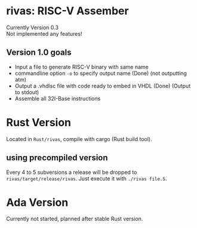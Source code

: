 # rivas: RISC-V Assember
Currently Version 0.3   
Not implemented any features!

## Version 1.0 goals
- Input a file to generate RISC-V binary with same name 
- commandline option `-o` to specify output name (Done) (not outputting atm)
- Output a .vhdlsc file with code ready to embed in VHDL (Done) (Output to stdout)
- Assemble all 32I-Base instructions 

# Rust Version
Located in `Rust/rivas`, compile with cargo (Rust build tool).   

## using precompiled version
Every 4 to 5 subversions a release will be dropped to `rivas/target/release/rivas`.
Just execute it with `./rivas file.S`.

# Ada Version
Currently not started, planned after stable Rust version.